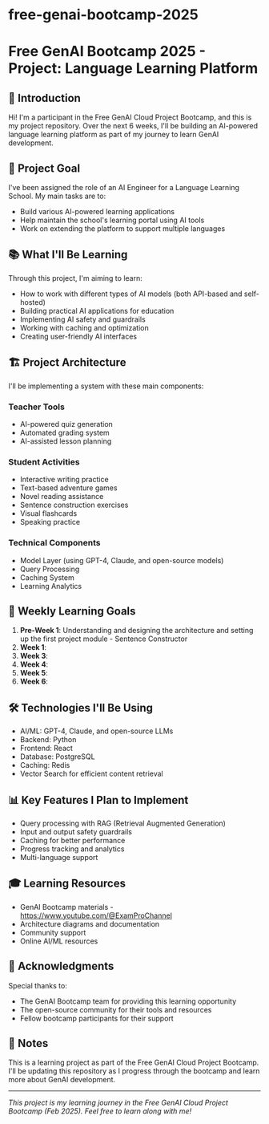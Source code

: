 # free-genai-bootcamp-2025

# Free GenAI Bootcamp 2025 - Project: Language Learning Platform

## 👋 Introduction

Hi! I'm a participant in the Free GenAI Cloud Project Bootcamp, and this is my project repository. Over the next 6 weeks, I'll be building an AI-powered language learning platform as part of my journey to learn GenAI development.

## 🎯 Project Goal

I've been assigned the role of an AI Engineer for a Language Learning School. My main tasks are to:
- Build various AI-powered learning applications
- Help maintain the school's learning portal using AI tools
- Work on extending the platform to support multiple languages

## 📚 What I'll Be Learning

Through this project, I'm aiming to learn:
- How to work with different types of AI models (both API-based and self-hosted)
- Building practical AI applications for education
- Implementing AI safety and guardrails
- Working with caching and optimization
- Creating user-friendly AI interfaces

## 🏗️ Project Architecture

I'll be implementing a system with these main components:

### Teacher Tools
- AI-powered quiz generation
- Automated grading system
- AI-assisted lesson planning

### Student Activities
- Interactive writing practice
- Text-based adventure games
- Novel reading assistance
- Sentence construction exercises
- Visual flashcards
- Speaking practice

### Technical Components
- Model Layer (using GPT-4, Claude, and open-source models)
- Query Processing
- Caching System
- Learning Analytics

## 📝 Weekly Learning Goals

1. **Pre-Week 1**: Understanding and designing the architecture and setting up the first project module - Sentence Constructor
2. **Week 1**: 
3. **Week 3**: 
4. **Week 4**: 
5. **Week 5**: 
6. **Week 6**: 

## 🛠️ Technologies I'll Be Using

- AI/ML: GPT-4, Claude, and open-source LLMs
- Backend: Python
- Frontend: React
- Database: PostgreSQL
- Caching: Redis
- Vector Search for efficient content retrieval

## 📊 Key Features I Plan to Implement

- Query processing with RAG (Retrieval Augmented Generation)
- Input and output safety guardrails
- Caching for better performance
- Progress tracking and analytics
- Multi-language support

## 🎓 Learning Resources

- GenAI Bootcamp materials - https://www.youtube.com/@ExamProChannel
- Architecture diagrams and documentation
- Community support
- Online AI/ML resources

## 🤝 Acknowledgments

Special thanks to:
- The GenAI Bootcamp team for providing this learning opportunity
- The open-source community for their tools and resources
- Fellow bootcamp participants for their support

## 📌 Notes

This is a learning project as part of the Free GenAI Cloud Project Bootcamp. I'll be updating this repository as I progress through the bootcamp and learn more about GenAI development.

---

*This project is my learning journey in the Free GenAI Cloud Project Bootcamp (Feb 2025). Feel free to learn along with me!*